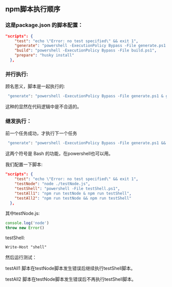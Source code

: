 ## npm脚本执行顺序

### 这是package.json 的脚本配置：

```json
"scripts": {
    "test": "echo \"Error: no test specified\" && exit 1",
    "generate": "powershell -ExecutionPolicy Bypass -File generate.ps1 && git add .",
    "build": "powershell -ExecutionPolicy Bypass -File build.ps1",
    "prepare": "husky install"
  },
```

### 并行执行:

顾名思义，脚本是一起执行的:

```sh
 "generate": "powershell -ExecutionPolicy Bypass -File generate.ps1 & git add .",
```

这种的显然在代码逻辑中是不合适的。

### 继发执行：

前一个任务成功，才执行下一个任务

```sh
 "generate": "powershell -ExecutionPolicy Bypass -File generate.ps1 && git add .",
```

这两个符号是 Bash 的功能，在powershell也可以用。

我们配置一下脚本:

```json
"scripts": {
    "test": "echo \"Error: no test specified\" && exit 1",
    "testNode": "node ./testNode.js",
    "testShell": "powershell -File testShell.ps1",
    "testAll1": "npm run testNode & npm run testShell",
    "testAll2": "npm run testNode && npm run testShell"
  },
```

其中testNode.js:

```js
console.log('node')
throw new Error()
```

testShell:

```
Write-Host "shell"
```

然后运行测试：

testAll1 脚本在testNode脚本发生错误后继续执行testShell脚本。

testAll2 脚本在testNode脚本发生错误后不再执行testShell脚本。
